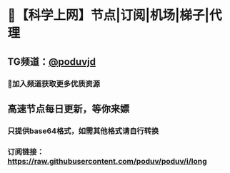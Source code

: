 # 🚀【科学上网】节点|订阅|机场|梯子|代理
## TG频道：[@poduvjd](https://t.me/poduvjd/) 
### 🔔加入频道获取更多优质资源<br />
## 高速节点每日更新，等你来嫖<br />
### 只提供base64格式，如需其他格式请自行转换
### 订阅链接：https://raw.githubusercontent.com/poduv/poduv/i/long
